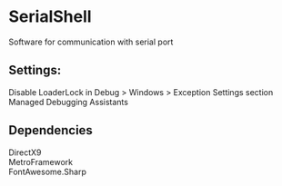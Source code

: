 # SerialShell
Software for communication with serial port

## Settings:
Disable LoaderLock in Debug > Windows > Exception Settings section Managed Debugging Assistants

## Dependencies
DirectX9<br/>
MetroFramework<br/>
FontAwesome.Sharp
